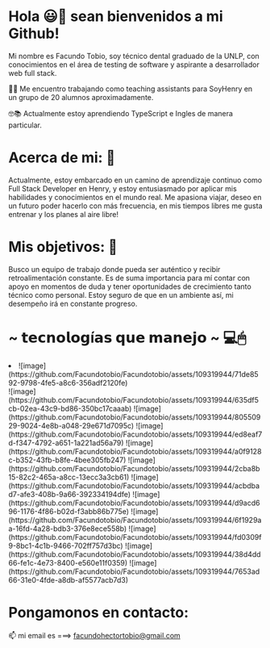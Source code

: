 # Hola 😃👋 sean bienvenidos a mi Github!

Mi nombre es Facundo Tobio, soy técnico dental graduado de la UNLP, con conocimientos en el área de testing de software y aspirante a desarrollador web full stack.

👨‍💻 Me encuentro trabajando como teaching assistants para SoyHenry en un grupo de 20 alumnos aproximadamente.

🤓📚 Actualmente estoy aprendiendo TypeScript e Ingles de manera particular.

# Acerca de mi:  💬
Actualmente, estoy embarcado en un camino de aprendizaje continuo como Full Stack Developer en Henry, y estoy entusiasmado por aplicar mis habilidades y conocimientos en el mundo real.
Me apasiona viajar, deseo en un futuro poder hacerlo con más frecuencia, en mis tiempos libres me gusta entrenar y los planes al aire libre!

# Mis objetivos:  🔮
Busco un equipo de trabajo donde pueda ser auténtico y recibir retroalimentación constante. Es de suma importancia para mí contar con apoyo en momentos de duda y tener oportunidades de crecimiento tanto técnico como personal. Estoy seguro de que en un ambiente así, mi desempeño irá en constante progreso.

# ~ 𝘁𝗲𝗰𝗻𝗼𝗹𝗼𝗴í𝗮𝘀 𝗾𝘂𝗲 𝗺𝗮𝗻𝗲𝗷𝗼 ~ 💻🖱

<li> ![image](https://github.com/Facundotobio/Facundotobio/assets/109319944/71de8592-9798-4fe5-a8c6-356adf2120fe) </li>
![image](https://github.com/Facundotobio/Facundotobio/assets/109319944/635df5cb-02ea-43c9-bd86-350bc17caaab)
![image](https://github.com/Facundotobio/Facundotobio/assets/109319944/80550929-9024-4e8b-a048-29e671d7095c)
![image](https://github.com/Facundotobio/Facundotobio/assets/109319944/ed8eaf7d-f347-4792-a651-1a221ad56a79)
![image](https://github.com/Facundotobio/Facundotobio/assets/109319944/a0f9128c-b352-43fb-b8fe-4bee305fb247)
![image](https://github.com/Facundotobio/Facundotobio/assets/109319944/2cba8b15-82c2-465a-a8cc-13ecc3a3cb61)
![image](https://github.com/Facundotobio/Facundotobio/assets/109319944/acbdbad7-afe3-408b-9a66-392334194dfe)
![image](https://github.com/Facundotobio/Facundotobio/assets/109319944/d9acd696-1176-4f86-b02d-f3abb86b775e)
![image](https://github.com/Facundotobio/Facundotobio/assets/109319944/6f1929aa-16fd-4a28-bdb3-376e8ece558b)
![image](https://github.com/Facundotobio/Facundotobio/assets/109319944/fd0309f9-8bc1-4c1b-9466-702ff757d3bc)
![image](https://github.com/Facundotobio/Facundotobio/assets/109319944/38d4dd66-fe1c-4e73-8400-e560e11f0359)
![image](https://github.com/Facundotobio/Facundotobio/assets/109319944/7653ad66-31e0-4fde-a8db-af5577acb7d3)


# Pongamonos en contacto: 
📫 mi email es ===>  facundohectortobio@gmail.com
